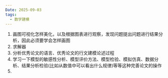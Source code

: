 ```yaml
---
Date: 2025-09-03
tags:
  - 数学建模
---
```

1. 画图可视化怎样美化，以及根据图表进行观察，发现问题提出问题进行结果分析，因此必须要学会怎样画图
2. 求解器
3. 分析优秀论文的语言、优秀论文的行文建模论述过程
4. 学习一下模型的敏感性分析、模型评价方法、模型检验、模拟仿真、数据分析、结果分析检验(比如从数值中可以看出什么规律)等等这种完善论文的操作
5. 